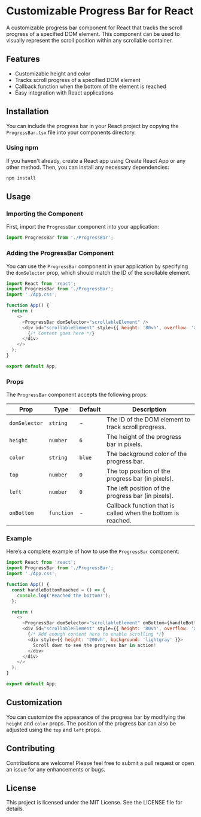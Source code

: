 
# Customizable Progress Bar for React

A customizable progress bar component for React that tracks the scroll progress of a specified DOM element. This component can be used to visually represent the scroll position within any scrollable container.

## Features

- Customizable height and color
- Tracks scroll progress of a specified DOM element
- Callback function when the bottom of the element is reached
- Easy integration with React applications

## Installation

You can include the progress bar in your React project by copying the `ProgressBar.tsx` file into your components directory.

### Using npm

If you haven't already, create a React app using Create React App or any other method. Then, you can install any necessary dependencies:

```bash
npm install
```

## Usage

### Importing the Component

First, import the `ProgressBar` component into your application:

```javascript
import ProgressBar from './ProgressBar';
```

### Adding the ProgressBar Component

You can use the `ProgressBar` component in your application by specifying the `domSelector` prop, which should match the ID of the scrollable element.

```javascript
import React from 'react';
import ProgressBar from './ProgressBar';
import './App.css';

function App() {
  return (
    <>
      <ProgressBar domSelector="scrollableElement" />
      <div id="scrollableElement" style={{ height: '80vh', overflow: 'auto' }}>
        {/* Content goes here */}
      </div>
    </>
  );
}

export default App;
```

### Props

The `ProgressBar` component accepts the following props:

| Prop        | Type     | Default | Description                                           |
|-------------|----------|---------|-------------------------------------------------------|
| `domSelector` | `string` | -       | The ID of the DOM element to track scroll progress.   |
| `height`    | `number` | `6`     | The height of the progress bar in pixels.            |
| `color`     | `string` | `blue`  | The background color of the progress bar.            |
| `top`       | `number` | `0`     | The top position of the progress bar (in pixels).    |
| `left`      | `number` | `0`     | The left position of the progress bar (in pixels).   |
| `onBottom`  | `function` | -     | Callback function that is called when the bottom is reached. |

### Example

Here’s a complete example of how to use the `ProgressBar` component:

```javascript
import React from 'react';
import ProgressBar from './ProgressBar';
import './App.css';

function App() {
  const handleBottomReached = () => {
    console.log('Reached the bottom!');
  };

  return (
    <>
      <ProgressBar domSelector="scrollableElement" onBottom={handleBottomReached} />
      <div id="scrollableElement" style={{ height: '80vh', overflow: 'auto' }}>
        {/* Add enough content here to enable scrolling */}
        <div style={{ height: '200vh', background: 'lightgray' }}>
          Scroll down to see the progress bar in action!
        </div>
      </div>
    </>
  );
}

export default App;
```

## Customization

You can customize the appearance of the progress bar by modifying the `height` and `color` props. The position of the progress bar can also be adjusted using the `top` and `left` props.

## Contributing

Contributions are welcome! Please feel free to submit a pull request or open an issue for any enhancements or bugs.

## License

This project is licensed under the MIT License. See the LICENSE file for details.

